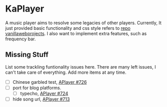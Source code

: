 # KaPlayer

A music player aims to resolve some legacies of other players. Currently, It just provided basic functionality and css style refers to [repo vanillawebprojects](https://github.com/bradtraversy/vanillawebprojects/tree/master/music-player). I also want to implement extra features, such as frequency bar.

## Missing Stuff
List some trackling funtionality issues here. There are many left issues, I can't take care of everything. Add more items at any time.
- [ ] Chinese garbled test, [APlayer #726](https://github.com/DIYgod/APlayer/issues/726)
- [ ] port for blog platforms. 
    - [ ] typecho, [APlayer #724](https://github.com/DIYgod/APlayer/issues/724)
- [ ] hide song url, [APlayer #713](https://github.com/DIYgod/APlayer/issues/713)
